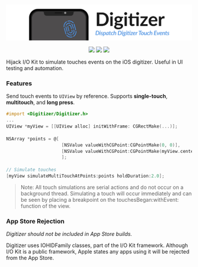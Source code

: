 <p align="center">
    <img src=".github/Logo.png" width="800" alt="Digitizer" />
</p>

<p align="center">
  <img src="https://img.shields.io/badge/platform-iOS-lightgray.svg" />
  <img src="https://img.shields.io/badge/license-MIT-blue.svg" />
  <img src="https://img.shields.io/badge/Carthage-compatible-green.svg" />
</p>

Hijack I/O Kit to simulate touches events on the iOS digitizer. Useful in UI testing and automation.

### Features
Send touch events to `UIView` by reference. Supports **single-touch**, **multitouch**, and **long press**.

```Objective-C
#import <Digitizer/Digitizer.h>
...
UIView *myView = [[UIView alloc] initWithFrame: CGRectMake(...)];

NSArray *points = @[
                     [NSValue valueWithCGPoint:CGPointMake(0, 0)],
                     [NSValue valueWithCGPoint:CGPointMake(myView.center.x, myView.center.y)]
                     ];

// Simulate touches
[myView simulateMultiTouchAtPoints:points holdDuration:2.0];
```

> Note: All touch simulations are serial actions and do not occur on a background thread. Simulating a touch will occur immediately and can be seen by placing a breakpoint on the touchesBegan:withEvent: function of the view.

### App Store Rejection
_Digitizer should not be included in App Store builds._

Digitizer uses IOHIDFamily classes, part of the I/O Kit framework. Although I/O Kit is a public framework, Apple states any apps using it will be rejected from the App Store.
